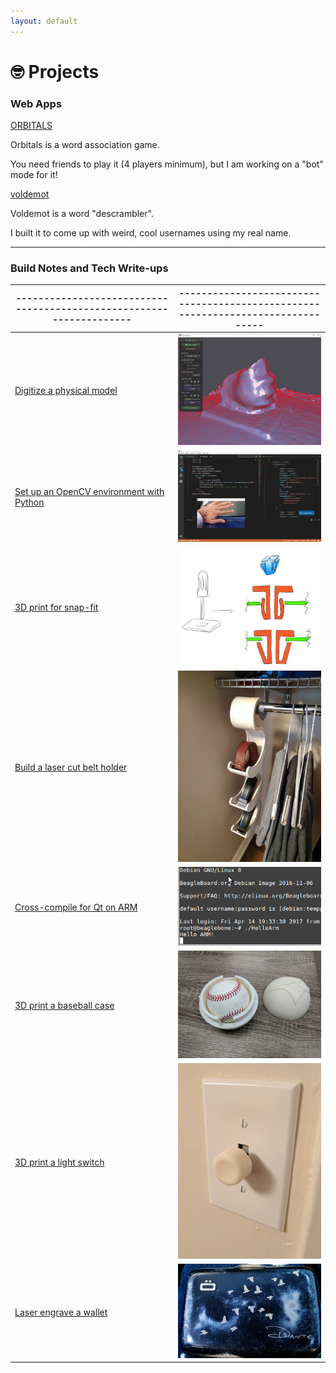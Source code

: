 ```yaml
---
layout: default
---
```


# 🤓 Projects



### Web Apps

<div class="banner orbitals"><a href="https://urra.ca/orbitals">ORBITALS</a></div>
  
Orbitals is a word association game.

You need friends to play it (4 players minimum), but I am working on a "bot" mode for it!


<div class="banner voldemot"><a href="https://urra.ca/voldemot">voldemot</a></div>

Voldemot is a word "descrambler".

I built it to come up with weird, cool usernames using my real name.

---

### Build Notes and Tech Write-ups

|--------------------------------------------------------------------|--------------------------------------------------------------------------------|
| ------------------------------------------------------------------ | ------------------------------------------------                               |
| [Digitize a physical model](/posts/digitize-model)                 | [![mesh](/assets/img/thumbs/digitize-model.png)](/posts/digitize-model)        |
| [Set up an OpenCV environment with Python](/posts/opencv-python)   | [![hand](/assets/img/thumbs/opencv-python.png)](/posts/opencv-python)          |
| [3D print for snap-fit](/posts/snap-fit)                           | [![snap-fit](/assets/img/thumbs/snap-fit.png)](/posts/snap-fit)                |
| [Build a laser cut belt holder](/posts/belt-holder)                | [![belt-holder](/assets/img/thumbs/belt-holder.png)](/posts/belt-holder)       |
| [Cross-compile for Qt on ARM](/posts/qt-arm)                       | [![arm-shell](/assets/img/thumbs/qt-arm.png)](/posts/qt-arm)                   |
| [3D print a baseball case](/posts/baseball-case)                   | [![baseball-case](/assets/img/thumbs/baseball-case.png)](/posts/baseball-case) |
| [3D print a light switch](/posts/light-switch)                     | [![light-switch](/assets/img/thumbs/light-switch.png)](/posts/light-switch)    |
| [Laser engrave a wallet](/posts/laser-wallet)                      | [![wallet](/assets/img/thumbs/wallet.png)](/posts/laser-wallet)                ||